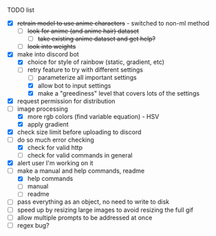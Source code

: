  TODO list
 
 - [x] ~~retrain model to use anime characters~~ - switched to non-ml method
   - [ ] ~~look for anime (and anime hair) dataset~~
     - [ ] ~~take existing anime dataset and get help?~~
   - [ ] ~~look into weights~~
 - [x] make into discord bot
   - [x] choice for style of rainbow (static, gradient, etc)
   - [ ] retry feature to try with different settings
     - [ ] parameterize all important settings
     - [x] allow bot to input settings
     - [x] make a "greediness" level that covers lots of the settings
 - [x] request permission for distribution
 - [ ] image processing
   - [x] more rgb colors (find variable equation) - HSV
   - [x] apply gradient
 - [x] check size limit before uploading to discord
 - [ ] do so much error checking
   - [x] check for valid http
   - [ ] check for valid commands in general
 - [x] alert user I'm working on it
 - [ ] make a manual and help commands, readme
   - [x] help commands
   - [ ] manual
   - [ ] readme
 - [ ] pass everything as an object, no need to write to disk
 - [ ] speed up by resizing large images to avoid resizing the full gif
 - [ ] allow multiple prompts to be addressed at once
 - [ ] regex bug?
